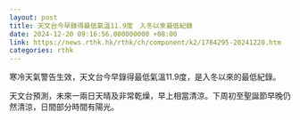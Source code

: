 ```yaml
---
layout: post
title: 天文台今早錄得最低氣溫11.9度　入冬以來最低紀錄
date: 2024-12-20 09:16:56.000000000 +08:00
link: https://news.rthk.hk/rthk/ch/component/k2/1784295-20241220.htm
categories: rthk
---
```


寒冷天氣警告生效，天文台今早錄得最低氣溫11.9度，是入冬以來的最低紀錄。

天文台預測，未來一兩日天晴及非常乾燥，早上相當清涼。下周初至聖誕節早晚仍然清涼，日間部分時間有陽光。
